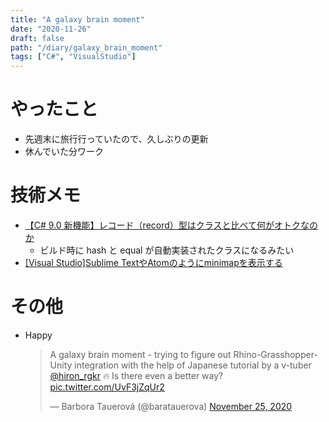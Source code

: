 ```yaml
---
title: "A galaxy brain moment"
date: "2020-11-26"
draft: false
path: "/diary/galaxy_brain_moment"
tags: ["C#", "VisualStudio"]
---
```


# やったこと

- 先週末に旅行行っていたので、久しぶりの更新
- 休んでいた分ワーク

# 技術メモ

- [【C# 9.0 新機能】レコード（record）型はクラスと比べて何がオトクなのか](https://qiita.com/shimamura_io/items/80982b11ce41eca03e10)
  - ビルド時に hash と equal が自動実装されたクラスになるみたい
- [[Visual Studio]Sublime TextやAtomのようにminimapを表示する](http://www.curict.com/item/46/4659a84.html)
 
# その他

- Happy
  <blockquote class="twitter-tweet"><p lang="en" dir="ltr">A galaxy brain moment - trying to figure out Rhino-Grasshopper-Unity integration with the help of Japanese tutorial by a v-tuber <a href="https://twitter.com/hiron_rgkr?ref_src=twsrc%5Etfw">@hiron_rgkr</a> 🔥 Is there even a better way? <a href="https://t.co/UvF3jZqUr2">pic.twitter.com/UvF3jZqUr2</a></p>&mdash; Barbora Tauerová (@baratauerova) <a href="https://twitter.com/baratauerova/status/1331718490613493763?ref_src=twsrc%5Etfw">November 25, 2020</a></blockquote> <script async src="https://platform.twitter.com/widgets.js" charset="utf-8"></script>
